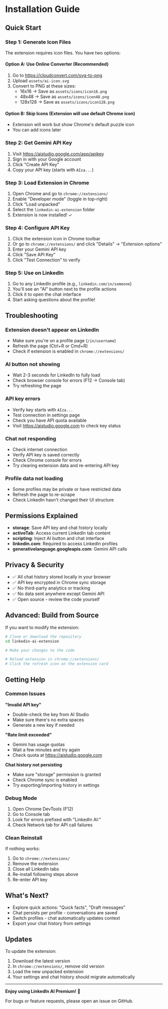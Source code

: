# Installation Guide

## Quick Start

### Step 1: Generate Icon Files

The extension requires icon files. You have two options:

#### Option A: Use Online Converter (Recommended)
1. Go to https://cloudconvert.com/svg-to-png
2. Upload `assets/ai-icon.svg`
3. Convert to PNG at these sizes:
   - 16x16 → Save as `assets/icons/icon16.png`
   - 48x48 → Save as `assets/icons/icon48.png`
   - 128x128 → Save as `assets/icons/icon128.png`

#### Option B: Skip Icons (Extension will use default Chrome icon)
- Extension will work but show Chrome's default puzzle icon
- You can add icons later

### Step 2: Get Gemini API Key

1. Visit https://aistudio.google.com/app/apikey
2. Sign in with your Google account
3. Click "Create API Key"
4. Copy your API key (starts with `AIza...`)

### Step 3: Load Extension in Chrome

1. Open Chrome and go to `chrome://extensions/`
2. Enable "Developer mode" (toggle in top-right)
3. Click "Load unpacked"
4. Select the `linkedin-ai-extension` folder
5. Extension is now installed! ✓

### Step 4: Configure API Key

1. Click the extension icon in Chrome toolbar
2. Or go to `chrome://extensions/` and click "Details" → "Extension options"
3. Enter your Gemini API key
4. Click "Save API Key"
5. Click "Test Connection" to verify

### Step 5: Use on LinkedIn

1. Go to any LinkedIn profile (e.g., `linkedin.com/in/someone`)
2. You'll see an "AI" button next to the profile actions
3. Click it to open the chat interface
4. Start asking questions about the profile!

## Troubleshooting

### Extension doesn't appear on LinkedIn
- Make sure you're on a profile page (`/in/username`)
- Refresh the page (Ctrl+R or Cmd+R)
- Check if extension is enabled in `chrome://extensions/`

### AI button not showing
- Wait 2-3 seconds for LinkedIn to fully load
- Check browser console for errors (F12 → Console tab)
- Try refreshing the page

### API key errors
- Verify key starts with `AIza...`
- Test connection in settings page
- Check you have API quota available
- Visit https://aistudio.google.com to check key status

### Chat not responding
- Check internet connection
- Verify API key is saved correctly
- Check Chrome console for errors
- Try clearing extension data and re-entering API key

### Profile data not loading
- Some profiles may be private or have restricted data
- Refresh the page to re-scrape
- Check LinkedIn hasn't changed their UI structure

## Permissions Explained

- **storage**: Save API key and chat history locally
- **activeTab**: Access current LinkedIn tab content
- **scripting**: Inject AI button and chat interface
- **linkedin.com**: Required to access LinkedIn profiles
- **generativelanguage.googleapis.com**: Gemini API calls

## Privacy & Security

- ✅ All chat history stored locally in your browser
- ✅ API key encrypted in Chrome sync storage
- ✅ No third-party analytics or tracking
- ✅ No data sent anywhere except Gemini API
- ✅ Open source - review the code yourself

## Advanced: Build from Source

If you want to modify the extension:

```bash
# Clone or download the repository
cd linkedin-ai-extension

# Make your changes to the code

# Reload extension in chrome://extensions/
# Click the refresh icon on the extension card
```

## Getting Help

### Common Issues

**"Invalid API key"**
- Double-check the key from AI Studio
- Make sure there's no extra spaces
- Generate a new key if needed

**"Rate limit exceeded"**
- Gemini has usage quotas
- Wait a few minutes and try again
- Check quota at https://aistudio.google.com

**Chat history not persisting**
- Make sure "storage" permission is granted
- Check Chrome sync is enabled
- Try exporting/importing history in settings

### Debug Mode

1. Open Chrome DevTools (F12)
2. Go to Console tab
3. Look for errors prefixed with "LinkedIn AI:"
4. Check Network tab for API call failures

### Clean Reinstall

If nothing works:

1. Go to `chrome://extensions/`
2. Remove the extension
3. Close all LinkedIn tabs
4. Re-install following steps above
5. Re-enter API key

## What's Next?

- Explore quick actions: "Quick facts", "Draft messages"
- Chat persists per profile - conversations are saved
- Switch profiles - chat automatically updates context
- Export your chat history from settings

## Updates

To update the extension:

1. Download the latest version
2. In `chrome://extensions/`, remove old version
3. Load the new unpacked extension
4. Your settings and chat history should migrate automatically

---

**Enjoy using LinkedIn AI Premium!** 🚀

For bugs or feature requests, please open an issue on GitHub.


